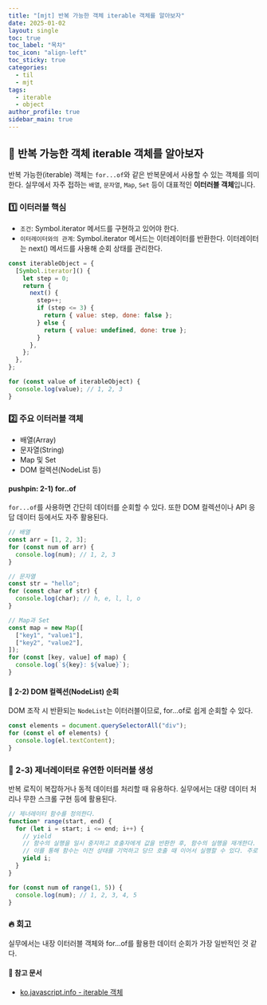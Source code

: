 ```yaml
---
title: "[mjt] 반복 가능한 객체 iterable 객체를 알아보자"
date: 2025-01-02
layout: single
toc: true
toc_label: "목차"
toc_icon: "align-left"
toc_sticky: true
categories:
  - til
  - mjt
tags:
  - iterable
  - object
author_profile: true
sidebar_main: true
---
```


## :ledger: 반복 가능한 객체 iterable 객체를 알아보자

반복 가능한(iterable) 객체는 `for...of`와 같은 반복문에서 사용할 수 있는 객체를 의미한다. 실무에서 자주 접하는 `배열`, `문자열`, `Map`, `Set` 등이 대표적인 **이터러블 객체**입니다.

### :one: 이터러블 핵심

- `조건`: Symbol.iterator 메서드를 구현하고 있어야 한다.
- `이터레이터와의 관계`: Symbol.iterator 메서드는 이터레이터를 반환한다. 이터레이터는 next() 메서드를 사용해 순회 상태를 관리한다.

```javascript
const iterableObject = {
  [Symbol.iterator]() {
    let step = 0;
    return {
      next() {
        step++;
        if (step <= 3) {
          return { value: step, done: false };
        } else {
          return { value: undefined, done: true };
        }
      },
    };
  },
};

for (const value of iterableObject) {
  console.log(value); // 1, 2, 3
}
```

### :two: 주요 이터러블 객체

- 배열(Array)
- 문자열(String)
- Map 및 Set
- DOM 컬렉션(NodeList 등)

#### pushpin: 2-1) for..of

`for...of`를 사용하면 간단히 데이터를 순회할 수 있다. 또한 DOM 컬렉션이나 API 응답 데이터 등에서도 자주 활용된다.

```javascript
// 배열
const arr = [1, 2, 3];
for (const num of arr) {
  console.log(num); // 1, 2, 3
}

// 문자열
const str = "hello";
for (const char of str) {
  console.log(char); // h, e, l, l, o
}

// Map과 Set
const map = new Map([
  ["key1", "value1"],
  ["key2", "value2"],
]);
for (const [key, value] of map) {
  console.log(`${key}: ${value}`);
}
```

#### :pushpin: 2-2) DOM 컬렉션(NodeList) 순회

DOM 조작 시 반환되는 `NodeList`는 이터러블이므로, for...of로 쉽게 순회할 수 있다.

```javascript
const elements = document.querySelectorAll("div");
for (const el of elements) {
  console.log(el.textContent);
}
```

### :pushpin: 2-3) 제너레이터로 유연한 이터러블 생성

반복 로직이 복잡하거나 동적 데이터를 처리할 때 유용하다. 실무에서는 대량 데이터 처리나 무한 스크롤 구현 등에 활용된다.

```javascript
// 제너레이터 함수를 정의한다.
function* range(start, end) {
  for (let i = start; i <= end; i++) {
    // yield
    // 함수의 실행을 일시 중지하고 호출자에게 값을 반환한 후, 함수의 실행을 재개한다.
    // 이를 통해 함수는 이전 상태를 기억하고 당므 호출 때 이어서 실행할 수 있다. 주로 반복 가능한 객체를 생성할 때 사용됨
    yield i;
  }
}

for (const num of range(1, 5)) {
  console.log(num); // 1, 2, 3, 4, 5
}
```

### :fire: 회고

실무에서는 내장 이터러블 객체와 for...of를 활용한 데이터 순회가 가장 일반적인 것 같다.

#### :pushpin: 참고 문서

- [ko.javascript.info - iterable 객체](https://ko.javascript.info/iterable)
